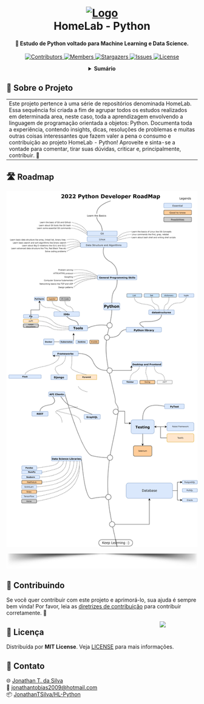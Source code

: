 <!-- LOGO DO PROJETO -->
<h1 align="center">
    <br>
    <a href="https://github.com/JonathanTSilva/HL-Python"><img src="https://cdn.rebrickable.com/media/thumbs/mocs/moc-91667.jpg/1000x800.jpg" alt="Logo" width="200"></a>
    <br>
        HomeLab - Python
    <br>
</h1>

<h4 align="center">
  
🐍 Estudo de Python voltado para Machine Learning e Data Science.
  
</h4>

<!-- SHIELDS DO PROJETO -->
<p align="center">
    <a href="https://github.com/JonathanTSilva/HL-Python/graphs/contributors">
        <img src="https://img.shields.io/github/contributors/JonathanTSilva/HL-Python.svg?style=flat" alt="Contributors">
    </a>
    <a href="https://github.com/JonathanTSilva/HL-Python/network/members">
        <img src="https://img.shields.io/github/forks/JonathanTSilva/HL-Python.svg?style=flat" alt="Members">
    </a>
    <a href="https://github.com/JonathanTSilva/HL-Python/stargazers">
        <img src="https://img.shields.io/github/stars/JonathanTSilva/HL-Python.svg?style=flat" alt="Stargazers">
    </a>
    <a href="https://github.com/JonathanTSilva/HL-Python/issues">
        <img src="https://img.shields.io/github/issues/JonathanTSilva/HL-Python.svg?style=flat" alt="Issues">
    </a>
    <a href="https://github.com/JonathanTSilva/HL-Python/blob/main/LICENSE">
        <img src="https://img.shields.io/github/license/JonathanTSilva/HL-Python.svg?style=flat" alt="License">
    </a>
</p>

<!-- SUMÁRIO -->
<details close="close" align="center">
    <summary><b>Sumário</b></summary>
        <a href="#sobre-o-projeto">Sobre o Projeto</a> |
        <a href="#roadmap">Roadmap</a> |
        <a href="#índice">Índice</a> |
        <a href="#contribuindo">Contribuindo</a> |
        <a href="#licença">Licença</a> |
        <a href="#contato">Contato</a> |
        <a href="#"></a>
</details>

<!-- CORPO-->
## 📃 Sobre o Projeto

<table>
    <tr>
        <td>
            Este projeto pertence à uma série de repositórios denominada HomeLab. Essa sequência foi criada a fim de agrupar todos os estudos realizados em determinada area, neste caso, toda a aprendizagem envolvendo a linguagem de programação orientada a objetos: Python. Documenta toda a experiência, contendo insights, dicas, resoluções de problemas e muitas outras coisas interessantes que fazem valer a pena o consumo e contribuição ao projeto HomeLab - Python! Aproveite e sinta-se a vontade para comentar, tirar suas dúvidas, criticar e, principalmente, contribuir. 🐍
        </td>
    </tr>
</table>

## 🛣️ Roadmap

![python_roadmap][A]
<p align="center">
  <a href="#jonathantsilva"><img src="https://github.com/JonathanTSilva/JonathanTSilva/blob/main/Images/drop-shadow.png" alt="Shadow"/></a>  
</p>

<!--
## 🔎 Índice

- [ex1](https://github.com/JonathanTSilva)
  - [ex1](https://github.com/JonathanTSilva)
-->

## 🤝 Contribuindo

Se você quer contribuir com este projeto e aprimorá-lo, sua ajuda é sempre bem vinda! Por favor, leia as [diretrizes de contribuição][1] para contribuir corretamente. :tada:

<!-- LICENÇA -->
<a href="https://github.com/JonathanTSilva/HL-Python/blob/main/LICENSE"><img width="100px" src="https://miro.medium.com/max/886/1*C87EjxGeMPrkTuVRVWVg4w.png" align="right" /></a>

## 📝 Licença

Distribuída por **MIT License**. Veja [LICENSE][2] para mais informações.

## 📧 Contato

:globe_with_meridians: [Jonathan T. da Silva][3] <br>
:email: jonathantobias2009@hotmail.com <br>
:package: [JonathanTSilva/HL-Python][4]

<!-- MARKDOWN LINKS>
<!-- SITES -->
[1]: https://github.com/JonathanTSilva/HL-Python/blob/main/Docs/CONTRIBUTING.md
[2]: https://github.com/JonathanTSilva/HL-Python/blob/main/LICENSE
[3]: https://www.linkedin.com/in/JonathanTSilva/
[4]: https://github.com/JonathanTSilva/HL-Python

<!-- IMAGENS -->
[A]: /Images/python-roadmap.png
